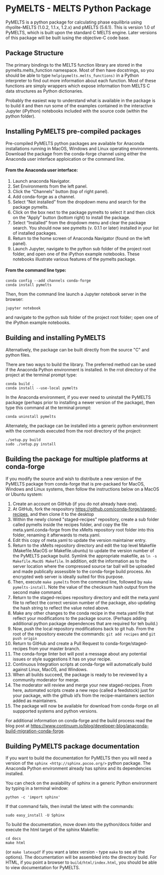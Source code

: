 # PyMELTS - MELTS Python Package

PyMELTS is a python package for calculating phase equilibria using rhyolite-MELTS (1.0.2, 1.1.x, 1.2.x) and pMELTS (5.6.1). This is version 1.0 of PyMELTS, which is built upon the standard C MELTS engine.  Later versions of this package will be built iusing the objective-C code base.

## Package Structure

The primary bindings to the MELTS function library are stored in the pymelts.melts_function namespace. Most of then have docstrings, so you should be able to type `help(pymelts.melts_functions)` in a Python interpreter to find out more information about each function. Most of these functions are simply wrappers which expose information from MELTS C data structures as Python dictionaries.

Probably the easiest way to understand what is available in the package is to build it and then run some of the examples contained in the interactive Jupyter (iPython) notebooks included with the source code (within the python folder). 

## Installing PyMELTS pre-compiled packages

Pre-compiled PyMELTS python packages are available for Anaconda installations running in MacOS, Windows and Linux operating environments.  Download the package from the conda-forge channel using either the Anaconda user interface apploication or the command line.

#### From the Anaconda user interface:

1. Launch anaconda Navigator.
1. Set Environments from the left panel.
1. Click the “Channels” button (top of right panel).
1. Add conda-forge as a channel.
1. Select “Not installed” from the dropdown menu and search for the package pymelts.
1. Click on the box next to the package pymelts to select it and then click on the “Apply” button (bottom right) to install the package.
1. Select “Installed” from the dropdown menu and clear the package search.  You should now see pymelts (v. 0.1.1 or later) installed in your list of installed packages.
1. Return to the home screen of Anaconda Navigator (found on the left panel).
1. Launch Jupyter, navigate to the python sub folder of the project root folder, and open one of the iPython example notebooks.  These notebooks illustrate various features of the pymelts package.

#### From the command line type:

    conda config --add channels conda-forge 
    conda install pymelts
    
Then, from the command line launch a Jupyter notebook server in the browser:

    jupyter notebook
    
and navigate to the python sub folder of the project root folder; open one of the iPython example notebooks.

## Building and installing PyMELTS

Alternatively, the package can be built directly from the source "C" and python files.

There are two ways to build the library.  The preferred method can be used if the Anaconda Python environment is installed. In the rrot directory of the project at the terminal prompt type:

    conda build .
    conda install --use-local pymelts

In the Anaconda environment, if you ever need to uninstall the PyMELTS package (perhaps prior to installing a newer version of the package), then type this command at the terminal prompt:

    conda uninstall pymelts

Alternately, the package can be installed into a generic python environment with the commands executed from the root directory of the project:

    ./setup.py build
    sudo ./setup.py install
    
## Building the package for multiple platforms at conda-forge

If you modify the source and wish to distribute a new version of the PyMELTS package from conda-forge that is pre-packaed for MacOS, Windows and Linux systems, then follow the instructions below on a MacOS or Ubuntu system:

1. Create an account on GitHub (if you do not already have one).
2. At GitHub, fork the respository https://github.com/conda-forge/staged-recipes, and then clone it to the desktop
3. Within the newly cloned "staged-recipes" repository, create a sub folder called pymelts inside the recipes folder, and copy the file meta.yaml.conda-forge from the xMelts repository root folder into this folder, renaming it afterwards to meta.yaml.
4. Edit this copy of meta.yaml to update the version maintainer entry.
5. Return to the xMelts repository directory and edit the top level Makefile (Makefile.MacOS or Makefile.ubuntu) to update the version number of the PyMELTS package build.  Symlink the appropriate makefile, as `ln -s Makefile.MacOS Makefile`. In addition, edit the information as to the server location where the compressed source tar ball will be uploaded and made publically assessible to the conda-forge build process. An encrypted web server is ideally suited for this purpose.  
6. Then, execute `make pymelts` from the command line, followed by `make pymelts-install`.  Note the value of the checksum hash output from the second make command.
7. Return to the staged-recipes repository directory and edit the meta.yaml file to reflect the correct version number of the package, also updating the hash string to reflect the value noted above.
8. Make any other changes to the conda recipe in the meta.yaml file that reflect your modifications to the package source. (Perhaps adding additional python package dependences that are required for teh build.)
9. Now, push the local repository modifications back to git hub.  From the root of the repository execute the commands: `git add recipes` and `git push origin`
10. Return to GitHub and create a Pull Request to conda-forge/staged-recipes from your master branch.
11. The conda-forge linter bot will post a message about any potential issues or style suggestions it has on your recipe.
12. Continuous Integration scripts at conda-forge will automatically build against Linux, MacOS, and Windows.
13. When all builds succeed, the package is ready to be reviewed by a community moderator for merge.
14. The moderator will review and merge your new staged-recipes. From here, automated scripts create a new repo (called a feedstock) just for your package, with the github id’s from the recipe-maintainers section added as maintainers.
15. The package will now be available for download from conda-forge on all suppported systems and python versions.

For additional information on conda-forge and the build process read the blog post at https://www.continuum.io/blog/developer-blog/anaconda-build-migration-conda-forge.

## Building PyMELTS package documentation

If you want to build the documentation for PyMELTS then you will need a version of the `sphinx <http://sphinx.pocoo.org/>` python package.  The Anaconda Python environment already has sphinx and its dependencies installed.

You can check on the avaiability of sphinx in a generic Python environment by typing in a terminal window:

    python -c 'import sphinx'

If that command fails, then install the latest  with the commands:

    sudo easy_install -U Sphinx

To build the documentation, move down into the python/docs folder and execute the html target of the sphinx Makefile:

    cd docs
    make html

(or `make latexpdf` if you want a latex version - type `make` to see all the options). The documentation will be assembled into the directory build. For HTML, if you point a browser to `build/html/index.html`, you should be able to view documentation for PyMELTS.